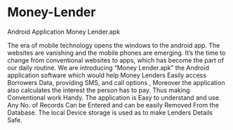 # Money-Lender

Android Application Money Lender.apk

The era of mobile technology opens the windows to the android app. The websites are vanishing and the mobile phones are emerging. It’s the time to change from conventional websites to apps, which has become the part of our daily routine. We are introducing “Money Lender.apk” the Android application software which would help Money Lenders Easily access Borrowers Data, providing SMS, and call options , Moreover the application also calculates the interest the person has to pay. Thus making Conventional work Handy. The application is Easy to understand and use. Any No. of Records Can be Entered and can be easily Removed From the Database. The local Device storage is used as to make Lenders Details Safe.


